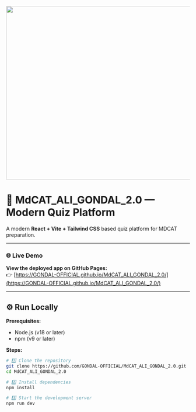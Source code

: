 <div align="center">
  <img width="1200" height="475" alt="Quiz Banner" src="https://github.com/user-attachments/assets/0aa67016-6eaf-458a-adb2-6e31a0763ed6" />
</div>

# 🎯 MdCAT_ALI_GONDAL_2.0 — Modern Quiz Platform

A modern **React + Vite + Tailwind CSS** based quiz platform for MDCAT preparation.

---

### 🌐 Live Demo

**View the deployed app on GitHub Pages:**  
👉 [https://GONDAL-OFFICIAL.github.io/MdCAT_ALI_GONDAL_2.0/](https://GONDAL-OFFICIAL.github.io/MdCAT_ALI_GONDAL_2.0/)

---

## ⚙️ Run Locally

**Prerequisites:**

- Node.js (v18 or later)
- npm (v9 or later)

**Steps:**

```bash
# 1️⃣ Clone the repository
git clone https://github.com/GONDAL-OFFICIAL/MdCAT_ALI_GONDAL_2.0.git
cd MdCAT_ALI_GONDAL_2.0

# 2️⃣ Install dependencies
npm install

# 3️⃣ Start the development server
npm run dev
```
